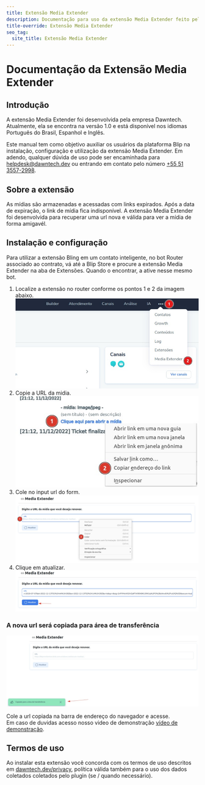 ```yaml
---
title: Extensão Media Extender
description: Documentação para uso da extensão Media Extender feito pela Dawntech Inc. para a plataforma Take Blip
title-override: Extensão Media Extender
seo_tag:
  site_title: Extensão Media Extender
---
```


# Documentação da Extensão Media Extender
## Introdução

A extensão Media Extender foi desenvolvida pela empresa Dawntech. Atualmente, ela se encontra na versão 1.0 e está
disponível nos idiomas Português do Brasil, Espanhol e Inglês.

Este manual tem como objetivo auxiliar os usuários da plataforma Blip na instalação, configuração e utilização da extensão Media Extender. Em adendo, qualquer dúvida de uso pode ser encaminhada para [helpdesk@dawntech.dev](mailto:helpdesk@dawntech.dev) ou entrando em contato pelo número [+55 51 3557-2998](https://wa.me/555135572998).


## Sobre a extensão

As mídias são armazenadas e acessadas com links expirados. Após a data de expiração, o link de mídia fica indisponível. A extensão Media Extender foi desenvolvida para recuperar uma url nova e válida para ver a mídia de forma amigavél.

## Instalação e configuração
Para utilizar a extensão Bling em um contato inteligente, no bot Router associado ao contrato, vá até a Blip Store e procure a extensão Media Extender na aba de Extensões. Quando o encontrar, a ative nesse mesmo bot.

1. Localize a extensão no router conforme os pontos 1 e 2 da imagem abaixo.  ![Start](./images/mediaextender/media-extender1.jpeg)
2. Copie a URL da midia.  ![UrlCopy](./images/mediaextender/media-extender2.jpeg)
3. Cole no input url do form.  ![UrlPaste](./images/mediaextender/media-extender3.jpeg)
4. Clique em atualizar.  ![UrlMsg](./images/mediaextender/media-extender4.jpeg)

### A nova url será copiada para área de transferência
![UrlMsgCopy](./images/mediaextender/media-extender5.jpeg)

Cole a url copiada na barra de endereço do navegador e acesse.  
Em caso de duvidas acesso nosso video de demonstração [vídeo de demonstração](https://www.youtube.com/watch?v=sMDrECb6TUI).

## Termos de uso

Ao instalar esta extensão você concorda com os termos de uso descritos em [dawntech.dev/privacy](https://dawntech.dev/privacy/pt), política válida também para o uso dos dados coletados coletados pelo plugin (se / quando necessário).
